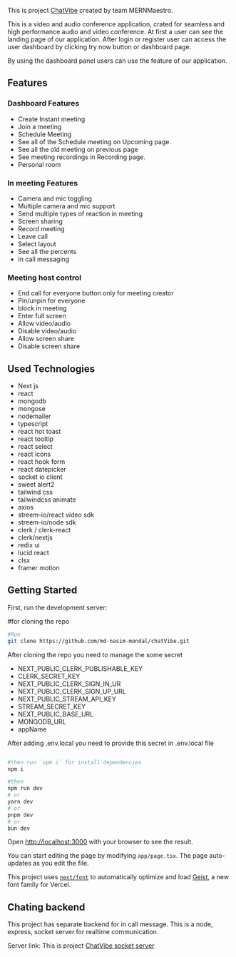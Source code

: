 This is project [ChatVibe](https://chat-vibe-ashy.vercel.app) created by team MERNMaestro.

This is a video and audio conference application, crated for seamless and high performance audio and video conference. At first a user can see the landing page of our application. After login or register user can access the user dashboard by clicking try now button or dashboard page. 

By using the dashboard panel users can use the feature of our application.


## Features
### Dashboard Features
* Create Instant meeting
* Join a meeting
* Schedule Meeting
* See all of the Schedule meeting on Upcoming page.
* See all the old meeting on previous page
* See meeting recordings in Recording page.
* Personal room

### In meeting Features
* Camera and mic toggling
* Multiple camera and mic support
* Send multiple types of reaction in meeting
* Screen sharing
* Record meeting
* Leave call
* Select layout
* See all the percents
* In call messaging

### Meeting host control
* End call for everyone button only for meeting creator
* Pin/unpin for everyone
* block in meeting
* Enter full screen
* Allow video/audio
* Disable video/audio
* Allow screen share
* Disable screen share


## Used Technologies
* Next js
* react
* mongodb
* mongose
* nodemailer
* typescript
* react hot toast
* react tooltip
* react select
* react icons
* react hook form
* react datepicker
* socket io client
* sweet alert2
* tailwind css
* tailwindcss animate
* axios
* streem-io/react video sdk
* streem-io/node sdk
* clerk / clerk-react
* clerk/nextjs
* redix ui
* lucid react
* clsx
* framer motion




## Getting Started

First, run the development server:

#for cloning the repo

```bash
#Run
git clone https://github.com/md-nasim-mondal/chatVibe.git

```

After cloning the repo you need to manage the some secret

* NEXT_PUBLIC_CLERK_PUBLISHABLE_KEY
* CLERK_SECRET_KEY
* NEXT_PUBLIC_CLERK_SIGN_IN_UR
* NEXT_PUBLIC_CLERK_SIGN_UP_URL
* NEXT_PUBLIC_STREAM_API_KEY
* STREAM_SECRET_KEY
* NEXT_PUBLIC_BASE_URL
* MONGODB_URL
* appName

After adding .env.local you need to provide this secret in .env.local file

```bash

#then run `npm i` for install dependencies
npm i

#then
npm run dev
# or
yarn dev
# or
pnpm dev
# or
bun dev
```

Open [http://localhost:3000](http://localhost:3000) with your browser to see the result.

You can start editing the page by modifying `app/page.tsx`. The page auto-updates as you edit the file.

This project uses [`next/font`](https://nextjs.org/docs/app/building-your-application/optimizing/fonts) to automatically optimize and load [Geist](https://vercel.com/font), a new font family for Vercel.

## Chating backend
 This project has separate backend for in call message. This is a node, express, socket server for realtime communication.

 Server link: This is project [ChatVibe socket server](https://github.com/mohammad-atikuzzaman/chatvibeCahtingBackend)

